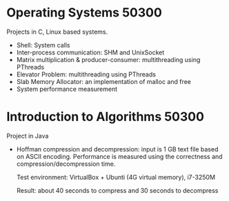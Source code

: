 # Operating Systems 50300
Projects in C, Linux based systems.
- Shell: System calls
- Inter-process communication: SHM and UnixSocket
- Matrix multiplication & producer-consumer: multithreading using PThreads
- Elevator Problem: multithreading using PThreads
- Slab Memory Allocator: an implementation of malloc and free
- System performance measurement

# Introduction to Algorithms 50300
Project in Java
- Hoffman compression and decompression: input is 1 GB text file based on ASCII encoding. 
  Performance is measured using the correctness and compression/decompression time. 
  
    Test environment: VirtualBox + Ubunti (4G virtual memory), i7-3250M
  
    Result: about 40 seconds to compress and 30 seconds to decompress


